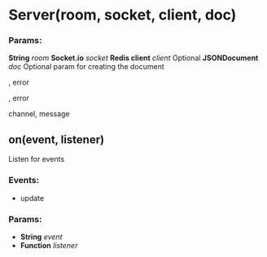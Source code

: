 

<!-- Start src/server.js -->

# Server(room, socket, client, doc)

### Params:

**String** *room*
**Socket.io** *socket* 
**Redis client** *client* Optional
**JSONDocument** *doc* Optional param for creating the document

, error

, error

channel, message

## on(event, listener)

Listen for events

### Events:

* update

### Params:

* **String** *event* 
* **Function** *listener* 

<!-- End src/server.js -->

